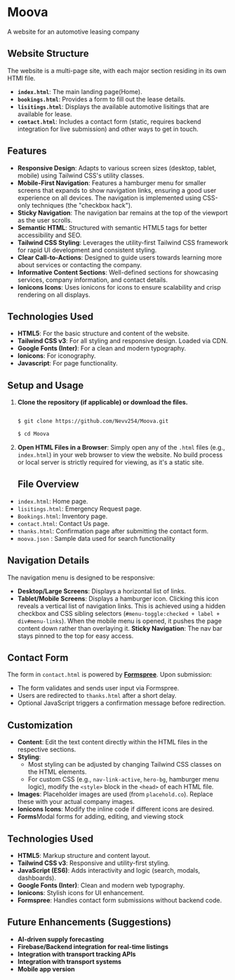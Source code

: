 # Moova
A website for an automotive leasing company 

## Website Structure

The website is a multi-page  site, with each major section residing in its own HTMl file.
* **`index.html`**: The main landing page(Home).
* **`bookings.html`**: Provides a form to fill out the lease details.
* **`lisitings.html`**: Displays the available automotive lisitings that are available for lease.
* **`contact.html`**: Includes a contact form (static, requires backend integration for live submission) and other ways to get in touch.

## Features

* **Responsive Design**: Adapts to various screen sizes (desktop, tablet, mobile) using Tailwind CSS's utility classes.
* **Mobile-First Navigation**: Features a hamburger menu for smaller screens that expands to show navigation links, ensuring a good user experience on all devices. The navigation is implemented using CSS-only techniques (the "checkbox hack").
* **Sticky Navigation**: The navigation bar remains at the top of the viewport as the user scrolls.
* **Semantic HTML**: Structured with semantic HTML5 tags for better accessibility and SEO.
* **Tailwind CSS Styling**: Leverages the utility-first Tailwind CSS framework for rapid UI development and consistent styling.
* **Clear Call-to-Actions**: Designed to guide users towards learning more about services or contacting the company.
* **Informative Content Sections**: Well-defined sections for showcasing services, company information, and contact details.
* **Ionicons Icons**: Uses ionicons for icons to ensure scalability and crisp rendering on all displays.

## Technologies Used

* **HTML5**: For the basic structure and content of the website.
* **Tailwind CSS v3**: For all styling and responsive design. Loaded via CDN.
* **Google Fonts (Inter)**: For a clean and modern typography.
* **Ionicons**: For iconography.
* **Javascript**: For page functionality.

## Setup and Usage

1.  **Clone the repository (if applicable) or download the files.**
    ```bash

    $ git clone https://github.com/Nevv254/Moova.git

    $ cd Moova
    ```
2.  **Open HTML Files in a Browser**:
    Simply open any of the `.html` files (e.g., `index.html`) in your web browser to view the website. No build process or local server is strictly required for viewing, as it's a static site.

    ## File Overview

* `index.html`: Home page.
* `lisitings.html`: Emergency Request page.
* `Bookings.html`: Inventory page.
* `contact.html`: Contact Us page.
* `thanks.html`: Confirmation page after submitting the contact form.
* `moova.json` : Sample data used for search functionality

## Navigation Details

The navigation menu is designed to be responsive:
* **Desktop/Large Screens**: Displays a horizontal list of links.
* **Tablet/Mobile Screens**: Displays a hamburger icon. Clicking this icon reveals a vertical list of navigation links. This is achieved using a hidden checkbox and CSS sibling selectors (`#menu-toggle:checked + label + div#menu-links`). When the mobile menu is opened, it pushes the page content down rather than overlaying it.
**Sticky Navigation**: The nav bar stays pinned to the top for easy access.

## Contact Form
The form in `contact.html` is powered by [**Formspree**](https://formspree.io).
 Upon submission:
  - The form validates and sends user input via Formspree.
  - Users are redirected to `thanks.html` after a short delay.
  - Optional JavaScript triggers a confirmation message before redirection.


## Customization

* **Content**: Edit the text content directly within the HTML files in the respective sections.
* **Styling**:
    * Most styling can be adjusted by changing Tailwind CSS classes on the HTML elements.
    * For custom CSS (e.g., `nav-link-active`, `hero-bg`, hamburger menu logic), modify the `<style>` block in the `<head>` of each HTML file.
* **Images**: Placeholder images are used (from `placehold.co`). Replace these with your actual company images.
* **Ionicons Icons**: Modify the inline  code if different icons are desired.
* **Forms**Modal forms for adding, editing, and viewing stock 

## Technologies Used

- **HTML5**: Markup structure and content layout.
- **Tailwind CSS v3**: Responsive and utility-first styling.
- **JavaScript (ES6)**: Adds interactivity and logic (search, modals, dashboards).
- **Google Fonts (Inter)**: Clean and modern web typography.
- **Ionicons**: Stylish icons for UI enhancement.
- **Formspree**: Handles contact form submissions without backend code.

## Future Enhancements (Suggestions)
* **AI-driven supply forecasting**
* **Firebase/Backend integration for real-time listings**
* **Integration with transport tracking APIs**  
* **Integration with transport systems**
* **Mobile app version**







